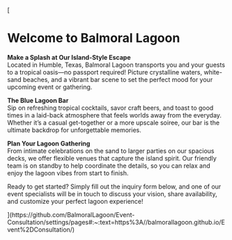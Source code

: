 [<!DOCTYPE html>
<html>
<head>
  <meta charset="UTF-8" />
  <title>Balmoral Lagoon – Event Consultation</title>
</head>
<body>
  <h1>Welcome to Balmoral Lagoon</h1>
  
  <p>
    <strong>Make a Splash at Our Island-Style Escape</strong><br />
    Located in Humble, Texas, Balmoral Lagoon transports you and your guests 
    to a tropical oasis—no passport required! Picture crystalline waters, 
    white-sand beaches, and a vibrant bar scene to set the perfect mood 
    for your upcoming event or gathering.
  </p>
  
  <p>
    <strong>The Blue Lagoon Bar</strong><br />
    Sip on refreshing tropical cocktails, savor craft beers, and toast to 
    good times in a laid-back atmosphere that feels worlds away from the 
    everyday. Whether it’s a casual get-together or a more upscale soiree, 
    our bar is the ultimate backdrop for unforgettable memories.
  </p>
  
  <p>
    <strong>Plan Your Lagoon Gathering</strong><br />
    From intimate celebrations on the sand to larger parties on our spacious 
    decks, we offer flexible venues that capture the island spirit. Our 
    friendly team is on standby to help coordinate the details, so you can 
    relax and enjoy the lagoon vibes from start to finish.
  </p>
  
  <p>
    Ready to get started? Simply fill out the inquiry form below, and one of 
    our event specialists will be in touch to discuss your vision, share 
    availability, and customize your perfect lagoon experience!
  </p>

  <!-- Eventective Inquiry Form Script -->
  <script
    id="ee-inquiry-form-widget"
    src="https://www.eventective.com/providerwidget/widget/widgetscriptinline.js?key=UDU4bjM2S2ZGNUUrWFB3VDNEeSt2cE9QRHJ1TWl3dUpRMVVWUGlOVlJ4cnNDRzhLSXVLT29PYWlPazVJV2xoNg">
  </script>
</body>
</html>
](https://github.com/BalmoralLagoon/Event-Consultation/settings/pages#:~:text=https%3A//balmorallagoon.github.io/Event%2DConsultation/)
